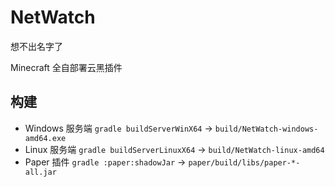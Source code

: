 # NetWatch

想不出名字了

Minecraft 全自部署云黑插件

## 构建
- Windows 服务端 `gradle buildServerWinX64` -> `build/NetWatch-windows-amd64.exe`
- Linux 服务端 `gradle buildServerLinuxX64` -> `build/NetWatch-linux-amd64`
- Paper 插件 `gradle :paper:shadowJar` -> `paper/build/libs/paper-*-all.jar`
